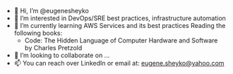 - 👋 Hi, I’m @eugenesheyko
- 👀 I’m interested in DevOps/SRE best practices, infrastructure automation 
- 🌱 I’m currently learning AWS Services and its best practices
     Reading the following books:
     - Code: The Hidden Language of Computer Hardware and Software by Charles Pretzold
- 💞️ I’m looking to collaborate on ...
- 📫 You can reach over LinkedIn or email at: eugene.sheyko@yahoo.com

<!---
eugenesheyko/eugenesheyko is a ✨ special ✨ repository because its `README.md` (this file) appears on your GitHub profile.
You can click the Preview link to take a look at your changes.
--->
